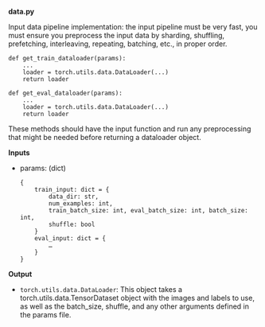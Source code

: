 

**data.py**

Input data pipeline implementation: the input pipeline must be very fast, you must ensure you preprocess the input data by sharding, shuffling, prefetching, interleaving, repeating, batching, etc., in proper order.

```
def get_train_dataloader(params):
    ...
    loader = torch.utils.data.DataLoader(...)
    return loader

def get_eval_dataloader(params):
    ...
    loader = torch.utils.data.DataLoader(...)
    return loader
```
These methods should have the input function and run any preprocessing that might be needed before returning a dataloader object.

**Inputs**
* params: (dict)

  ```
  {
      train_input: dict = {
          data_dir: str,
          num_examples: int,
          train_batch_size: int, eval_batch_size: int, batch_size: int,
          shuffle: bool
      }
      eval_input: dict = {
          …
      }
  }
  ```
  
**Output**

* `torch.utils.data.DataLoader`: This object takes a torch.utils.data.TensorDataset object with the images and labels to use, as well as the batch_size, shuffle, and any other arguments defined in the params file.

